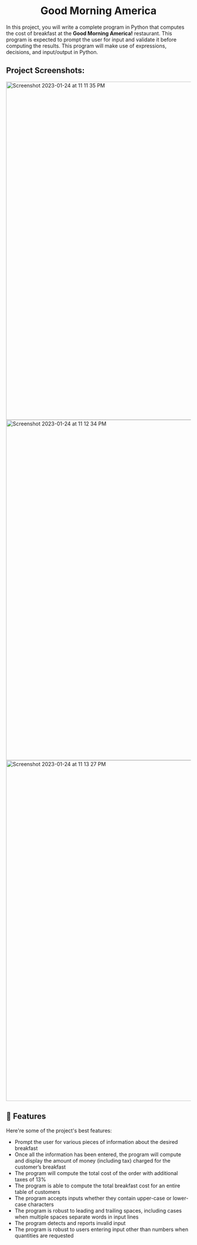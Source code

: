 <h1 align="center" id="title">Good Morning America</h1>

<p id="description">In this project, you will write a complete program in Python that computes the cost of breakfast at the <b>Good Morning America!</b> restaurant. This program is expected to prompt the user for input and validate it before computing the results. This program will make use of expressions, decisions, and input/output in Python.</p>

<h2>Project Screenshots:</h2>

<img width="921" alt="Screenshot 2023-01-24 at 11 11 35 PM" src="https://user-images.githubusercontent.com/30884841/214478062-ef03987e-73ea-46f8-9fb9-523a2b108f4d.png">
<img width="927" alt="Screenshot 2023-01-24 at 11 12 34 PM" src="https://user-images.githubusercontent.com/30884841/214478136-d707f9d0-1162-4c87-b361-1a20fcae95d5.png">
<img width="928" alt="Screenshot 2023-01-24 at 11 13 27 PM" src="https://user-images.githubusercontent.com/30884841/214478246-2e41c34b-2417-4107-93cb-54148611d8dc.png">

<h2>🧐 Features</h2>

Here're some of the project's best features:
* Prompt the user for various pieces of information about the desired breakfast
* Once all the information has been entered, the program will compute and display the amount of money (including tax) charged for the customer’s breakfast
* The program will compute the total cost of the order with additional taxes of 13%
* The program is able to compute the total breakfast cost for an entire table of customers
* The program accepts inputs whether they contain upper-case or lower-case characters
* The program is robust to leading and trailing spaces, including cases when multiple spaces separate words in input lines
* The program detects and reports invalid input
* The program is robust to users entering input other than numbers when quantities are requested
